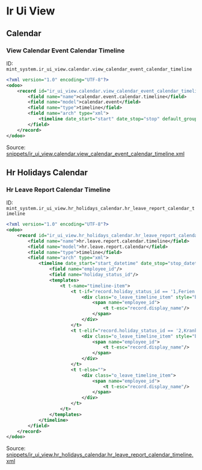 # Ir Ui View
## Calendar  
### View Calendar Event Calendar Timeline  
ID: `mint_system.ir_ui_view.calendar.view_calendar_event_calendar_timeline`  
```xml
<?xml version="1.0" encoding="UTF-8"?>
<odoo>
    <record id="ir_ui_view.calendar.view_calendar_event_calendar_timeline" model="ir.ui.view">
        <field name="name">calendar.event.calendar.timeline</field>
        <field name="model">calendar.event</field>
        <field name="type">timeline</field>
        <field name="arch" type="xml">
            <timeline date_start="start" date_stop="stop" default_group_by="partner_id" event_open_popup="true"/>
        </field>
    </record>
</odoo>

```
Source: [snippets/ir_ui_view.calendar.view_calendar_event_calendar_timeline.xml](https://github.com/Mint-System/Odoo-Build/tree/main/snippets/ir_ui_view.calendar.view_calendar_event_calendar_timeline.xml)

## Hr Holidays Calendar  
### Hr Leave Report Calendar Timeline  
ID: `mint_system.ir_ui_view.hr_holidays_calendar.hr_leave_report_calendar_timeline`  
```xml
<?xml version="1.0" encoding="UTF-8"?>
<odoo>
    <record id="ir_ui_view.hr_holidays_calendar.hr_leave_report_calendar_timeline" model="ir.ui.view">
        <field name="name">hr.leave.report.calendar.timeline</field>
        <field name="model">hr.leave.report.calendar</field>
        <field name="type">timeline</field>
        <field name="arch" type="xml">
            <timeline date_start="start_datetime" date_stop="stop_datetime" default_group_by="employee_id" event_open_popup="true">
                <field name="employee_id"/>
                <field name="holiday_status_id"/>
                <templates>
                    <t t-name="timeline-item">
                        <t t-if="record.holiday_status_id == '1,Ferien'">
                            <div class="o_leave_timeline_item" style="background-color: #f9ec6d;">
                                <span name="employee_id">
                                    <t t-esc="record.display_name"/>
                                </span>
                            </div>
                        </t>
                        <t t-elif="record.holiday_status_id == '2,Krankheit'">
                            <div class="o_leave_timeline_item" style="background-color: #ff9ad7;">
                                <span name="employee_id">
                                    <t t-esc="record.display_name"/>
                                </span>
                            </div>
                        </t>
                        <t t-else="">
                            <div class="o_leave_timeline_item">
                                <span name="employee_id">
                                    <t t-esc="record.display_name"/>
                                </span>
                            </div>
                        </t>
                    </t>
                </templates>
            </timeline>
        </field>
    </record>
</odoo>

```
Source: [snippets/ir_ui_view.hr_holidays_calendar.hr_leave_report_calendar_timeline.xml](https://github.com/Mint-System/Odoo-Build/tree/main/snippets/ir_ui_view.hr_holidays_calendar.hr_leave_report_calendar_timeline.xml)

